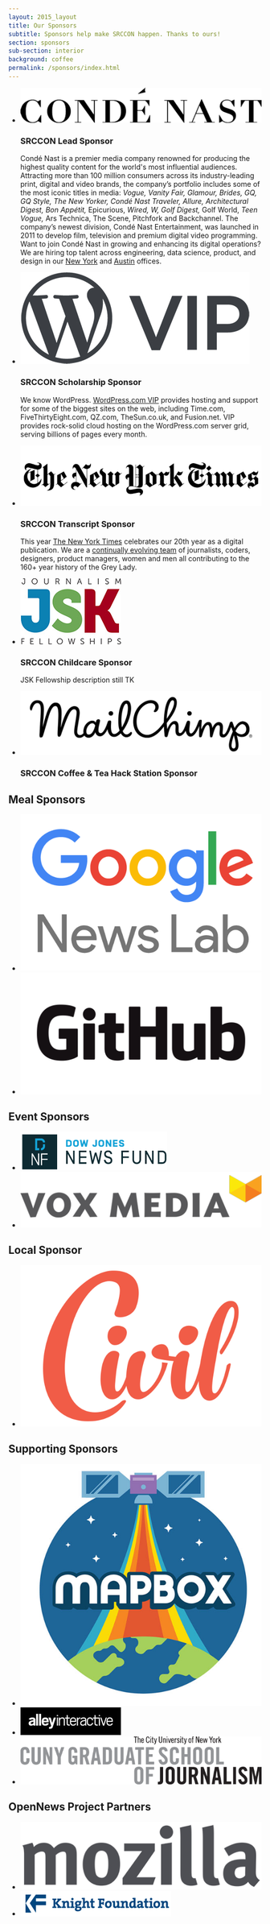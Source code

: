 ```yaml
---
layout: 2015_layout
title: Our Sponsors
subtitle: Sponsors help make SRCCON happen. Thanks to ours!
section: sponsors
sub-section: interior
background: coffee
permalink: /sponsors/index.html
---
```

<div id="sponsorpage">
<ul class="toplevel">

<li><a href="http://www.condenast.com" class="imglink"><img src="/media/img/partners/conde.png"></a>
<h3>SRCCON Lead Sponsor</h3>
<p>Condé Nast is a premier media company renowned for producing the highest quality content for the world's most influential audiences.  Attracting more than 100 million consumers across its industry-leading print, digital and video brands, the company’s portfolio includes some of the most iconic titles in media: <i>Vogue, Vanity Fair, Glamour, Brides, GQ, GQ Style, The New Yorker, Condé Nast Traveler, Allure, Architectural Digest, Bon Appétit,</i> Epicurious, <i>Wired, W, Golf Digest,</i> Golf World, <i>Teen Vogue,</i> Ars Technica, The Scene, Pitchfork and Backchannel.  The company’s newest division, Condé Nast Entertainment, was launched in 2011 to develop film, television and premium digital video programming. Want to join Condé Nast in growing and enhancing its digital operations? We are hiring top talent across engineering, data science, product, and design in our <a href="http://condenast.avature.net/careers/SearchJobsTechnology">New York</a> and <a href="http://www.condenast.com/austin/">Austin</a> offices.
</p></li>

<li class="accessiblitysponsor wordpress"><a href="https://vip.wordpress.com/" class="imglink"><img src="/media/img/partners/wpcom-vip-logo-graphite.jpg"></a>
<h3>SRCCON Scholarship Sponsor</h3>
<p>We know WordPress. <a href="https://vip.wordpress.com/">WordPress.com VIP</a> provides hosting and support for some of the biggest sites on the web, including Time.com,
FiveThirtyEight.com, QZ.com, TheSun.co.uk, and Fusion.net. VIP provides rock-solid cloud hosting on the WordPress.com server grid,
serving billions of pages every month.</p></li>

<li class="accessiblitysponsor"><a href="http://www.nytimes.com" class="imglink"><img src="/media/img/partners/nyt.png" class="nyt"></a>
<h3>SRCCON Transcript Sponsor</h3>
<p>This year <a href="http://www.nytimes.com">The New York Times</a> celebrates our 20th year as a digital publication. We are a <a href="http://www.nytco.com/careers/technology/">continually evolving team</a> of journalists, coders, designers, product managers, women and men all contributing to the 160+ year history of the Grey Lady.</p></li>

<li class="accessiblitysponsor"><a href="http://jsk.stanford.edu/" class="imglink"><img src="/media/img/partners/jsk.jpg" class="jsk"></a>
<h3>SRCCON Childcare Sponsor</h3>
<p>JSK Fellowship description still TK</p></li>

<li class="accessiblitysponsor"><a href="http://www.mailchimp.com/" class="imglink"><img src="/media/img/partners/mc_script_black_web.png"></a>
<h3>SRCCON Coffee & Tea Hack Station Sponsor</h3></li>

</ul>

<h2>Meal Sponsors</h2>

<ul class="eventsponsor meals">

<li><a href="https://newslab.withgoogle.com/" class="imglink"><img src="/media/img/partners/news-lab-logo-2.png"></a></li>

<li><a href="https://github.com/" class="imglink"><img src="/media/img/partners/GitHub_Logo.png"></a></li>

</ul>

<h2>Event Sponsors</h2>

<ul class="eventsponsor">

<li class="djnf"><a href="https://www.newsfund.org/" class="imglink"><img src="/media/img/partners/DJ_News_Fund_Revised.png"></a></li>
<li class="djnf"><a href="http://www.voxmedia.com/" class="imglink"><img src="/media/img/partners/vox_media_horiz.png"></a></li>

</ul>

<h2>Local Sponsor</h2>

<ul class="localsponsor">
<li class="civil"><a href="https://www.civilcomments.com/" class="imglink"><img src="/media/img/partners/Civil_Logo_transparent.png"></a></li>
</ul>

<h2>Supporting Sponsors</h2>
<ul class="supportingsponsor">
<li><a href="https://www.mapbox.com/" class="imglink"><img src="/media/img/partners/Mapbox-Graphic.jpg"></a>
<li class="alley"><a href="http://www.alleyinteractive.com/" class="imglink"><img src="/media/img/partners/alley.jpg"></a></li>
<li class="um"><a href="https://www.journalism.cuny.edu/" class="imglink"><img src="/media/img/partners/CUNY.png"></a></li>
</ul>

<h2>OpenNews Project Partners</h2>
<ul class="supportingsponsor">
<li><a href="http://www.mozilla.org/" class="imglink"><img alt="Mozilla" src="/media/img/partners/mozilla.png"></a></li>
<li class="knightfoundation"><a href="http://www.knightfoundation.org/" class="imglink"><img alt="Knight Foundation" src="/media/img/partners/knight.png"></a></li>
</ul>

</div>
